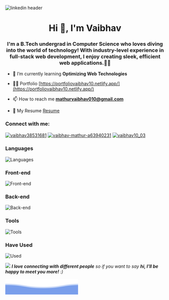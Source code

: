 ![linkedin header](https://user-images.githubusercontent.com/73928744/182041587-527d010a-80d3-4b57-bd99-c2be13c1a516.png)

<h1 align="center">Hi 👋, I'm Vaibhav</h1>
<h3 align="center">I'm a B.Tech undergrad in Computer Science who loves diving into the world of technology! With industry-level experience in full-stack web development, I enjoy creating sleek, efficient web applications.🚀✨</h3>

- 🌱 I’m currently learning **Optimizing Web Technologies**

- 👨‍💻 Portfolio [https://portfoliovaibhav10.netlify.app/](https://portfoliovaibhav10.netlify.app/)

- 📫 How to reach me **mathurvaibhav010@gmail.com**

- 📄 My Resume [Resume](https://drive.google.com/drive/folders/1sucW3IVji84K4OPK9nlTlGznj13_lrNH)

<h3 align="left">Connect with me:</h3>
<p align="left">
<a href="https://x.com/VibeBhav_10" target="blank"><img align="center" src="https://raw.githubusercontent.com/rahuldkjain/github-profile-readme-generator/master/src/images/icons/Social/twitter.svg" alt="vaibhav38531681" height="30" width="40" /></a>
<a href="https://linkedin.com/in/vaibhav-mathur-a63940231" target="blank"><img align="center" src="https://raw.githubusercontent.com/rahuldkjain/github-profile-readme-generator/master/src/images/icons/Social/linked-in-alt.svg" alt="vaibhav-mathur-a63940231" height="30" width="40" /></a>
<a href="https://www.leetcode.com/vaibhav10_03" target="blank"><img align="center" src="https://raw.githubusercontent.com/rahuldkjain/github-profile-readme-generator/master/src/images/icons/Social/leet-code.svg" alt="vaibhav10_03" height="30" width="40" /></a>
</p>


### Languages

![Languages](https://skillicons.dev/icons?i=cpp,js,ts,python)

### Front-end

![Front-end](https://skillicons.dev/icons?i=react,nextjs,redux,html,tailwindcss)

### Back-end

![Back-end](https://skillicons.dev/icons?i=nodejs,express,postgres,mongodb,prisma,socketio)

### Tools

![Tools](https://skillicons.dev/icons?i=docker,git,github,linux,npm,vscode,vite,postman,vercel)

### Have Used

![Used](https://skillicons.dev/icons?i=aws,selenium)

<img src="https://media.giphy.com/media/LnQjpWaON8nhr21vNW/giphy.gif" width="60"> <em><b>I love connecting with different people</b> so if you want to say <b>hi, I'll be happy to meet you more!</b> :)</em>

![](https://github.com/amandewatnitrr/amandewatnitrr/blob/main/imgs/bottom_header.svg)
